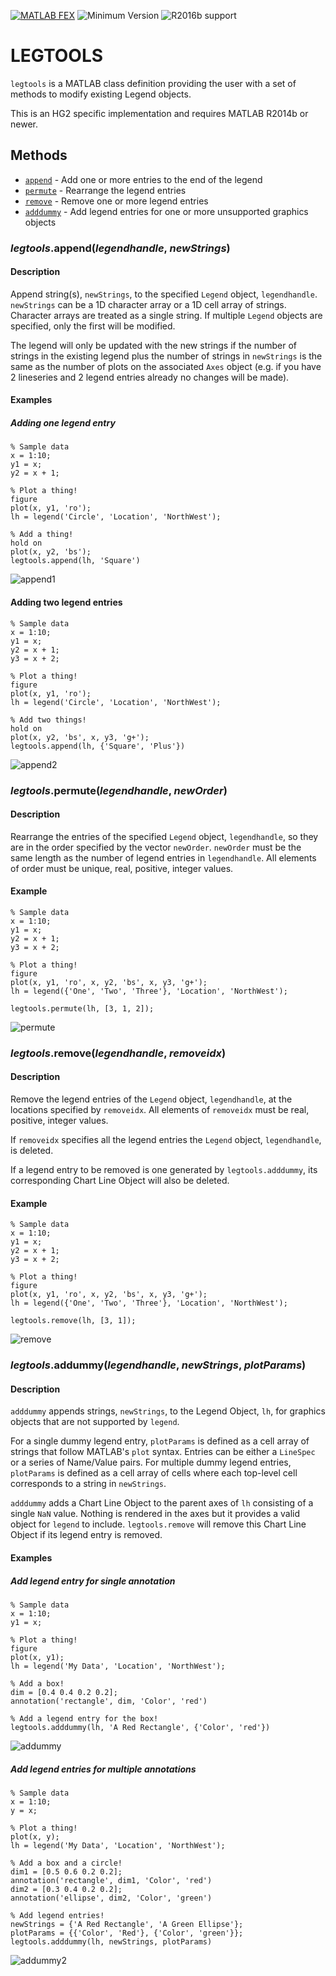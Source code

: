 [![MATLAB FEX](https://img.shields.io/badge/MATLAB%20FEX-legtools-brightgreen.svg)](http://www.mathworks.com/matlabcentral/fileexchange/57241-hg2-legend-tools) ![Minimum Version](https://img.shields.io/badge/requires-R2014b%20(v8.4)-orange.svg) ![R2016b support](https://img.shields.io/badge/supports-R2016b%20(v9.1)-brightgreen.svg)

# LEGTOOLS
`legtools` is a MATLAB class definition providing the user with a set of methods to modify existing Legend objects.

This is an HG2 specific implementation and requires MATLAB R2014b or newer.

## Methods
* [`append`](#append)  - Add one or more entries to the end of the legend  
* [`permute`](#permute) - Rearrange the legend entries  
* [`remove`](#remove)  - Remove one or more legend entries
* [`adddummy`](#adddummy) - Add legend entries for one or more unsupported graphics objects

<a name="append"></a>
### *legtools*.**append**(*legendhandle*, *newStrings*)
#### Description
Append string(s), `newStrings`, to the specified `Legend` object, `legendhandle`. `newStrings` can be a 1D character array or a 1D cell array of strings. Character arrays are treated as a single string. If multiple `Legend` objects are specified, only the first will be modified.

The legend will only be updated with the new strings if the number of strings in the existing legend plus the number of strings in `newStrings` is the same as the number of plots on the associated `Axes` object (e.g. if you have 2 lineseries and 2 legend entries already no changes will be made).

#### Examples
##### Adding one legend entry
    % Sample data
    x = 1:10;
    y1 = x;
    y2 = x + 1;

    % Plot a thing!
    figure
    plot(x, y1, 'ro');
    lh = legend('Circle', 'Location', 'NorthWest');

    % Add a thing!
    hold on
    plot(x, y2, 'bs');
    legtools.append(lh, 'Square')

![append1](https://github.com/sco1/sco1.github.io/blob/master/legtools/append1.png)

#### Adding two legend entries

    % Sample data
    x = 1:10;
    y1 = x;
    y2 = x + 1;
    y3 = x + 2;

    % Plot a thing!
    figure
    plot(x, y1, 'ro');
    lh = legend('Circle', 'Location', 'NorthWest');

    % Add two things!
    hold on
    plot(x, y2, 'bs', x, y3, 'g+');
    legtools.append(lh, {'Square', 'Plus'})

![append2](https://github.com/sco1/sco1.github.io/blob/master/legtools/append2.png)

<a name="permute"></a>
### *legtools*.**permute**(*legendhandle*, *newOrder*)
#### Description
Rearrange the entries of the specified `Legend` object, `legendhandle`, so they are in the order specified by the vector `newOrder`. `newOrder` must be the same length as the number of legend entries in `legendhandle`. All elements of order must be unique, real, positive, integer values.

#### Example
    % Sample data
    x = 1:10;
    y1 = x;
    y2 = x + 1;
    y3 = x + 2;

    % Plot a thing!
    figure
    plot(x, y1, 'ro', x, y2, 'bs', x, y3, 'g+');
    lh = legend({'One', 'Two', 'Three'}, 'Location', 'NorthWest');

    legtools.permute(lh, [3, 1, 2]);

![permute](https://github.com/sco1/sco1.github.io/blob/master/legtools/permute.png)

<a name="remove"></a>
### *legtools*.**remove**(*legendhandle*, *removeidx*)
#### Description            
Remove the legend entries of the `Legend` object, `legendhandle`, at the locations specified by `removeidx`. All elements of `removeidx` must be real, positive, integer values.

If `removeidx` specifies all the legend entries the `Legend` object, `legendhandle`, is deleted.

If a legend entry to be removed is one generated by `legtools.adddummy`, its corresponding Chart Line Object will also be deleted.

#### Example
    % Sample data
    x = 1:10;
    y1 = x;
    y2 = x + 1;
    y3 = x + 2;

    % Plot a thing!
    figure
    plot(x, y1, 'ro', x, y2, 'bs', x, y3, 'g+');
    lh = legend({'One', 'Two', 'Three'}, 'Location', 'NorthWest');

    legtools.remove(lh, [3, 1]);

![remove](https://github.com/sco1/sco1.github.io/blob/master/legtools/remove.png)

<a name="adddummy"></a>
### *legtools*.**addummy**(*legendhandle*, *newStrings*, *plotParams*)
#### Description
`adddummy` appends strings, `newStrings`, to the Legend Object, `lh`, for graphics objects that are not supported by `legend`.

For a single dummy legend entry, `plotParams` is defined as a cell array of strings that follow MATLAB's `plot` syntax. Entries can be either a `LineSpec` or a series of Name/Value pairs. For multiple dummy legend entries, `plotParams` is  defined as a cell array of cells where each top-level cell corresponds to a string in `newStrings`.

`adddummy` adds a Chart Line Object to the parent axes of `lh` consisting of a single `NaN` value. Nothing is rendered in the axes but it provides a valid object for `legend` to include. `legtools.remove` will remove this Chart Line Object if its legend entry is removed.


#### Examples
##### Add legend entry for single annotation
    % Sample data
    x = 1:10;
    y1 = x;

    % Plot a thing!
    figure
    plot(x, y1);
    lh = legend('My Data', 'Location', 'NorthWest');

    % Add a box!
    dim = [0.4 0.4 0.2 0.2];
    annotation('rectangle', dim, 'Color', 'red')

    % Add a legend entry for the box!
    legtools.adddummy(lh, 'A Red Rectangle', {'Color', 'red'})

![addummy](https://github.com/sco1/sco1.github.io/blob/master/legtools/adddummy.png)

##### Add legend entries for multiple annotations

    % Sample data
    x = 1:10;
    y = x;

    % Plot a thing!
    plot(x, y);
    lh = legend('My Data', 'Location', 'NorthWest');

    % Add a box and a circle!
    dim1 = [0.5 0.6 0.2 0.2];
    annotation('rectangle', dim1, 'Color', 'red')
    dim2 = [0.3 0.4 0.2 0.2];
    annotation('ellipse', dim2, 'Color', 'green')

    % Add legend entries!
    newStrings = {'A Red Rectangle', 'A Green Ellipse'};
    plotParams = {{'Color', 'Red'}, {'Color', 'green'}};
    legtools.adddummy(lh, newStrings, plotParams)

![addummy2](https://github.com/sco1/sco1.github.io/blob/master/legtools/adddummy2.png)
